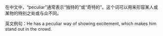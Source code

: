 在中文中，“peculiar”通常表示“独特的”或“奇特的”。这个词可以用来形容某人或某物的特别之处或与众不同。

英文例句：He has a peculiar way of showing excitement, which makes him stand out in the crowd.